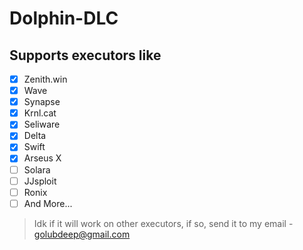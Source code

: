 # Dolphin-DLC

## Supports executors like

- [X] Zenith.win
- [X] Wave
- [X] Synapse
- [X] Krnl.cat
- [X] Seliware
- [X] Delta
- [X] Swift
- [X] Arseus X
- [ ] Solara
- [ ] JJsploit
- [ ] Ronix
- [ ] And More...

>Idk if it will work on other executors, if so, send it to my email - golubdeep@gmail.com
